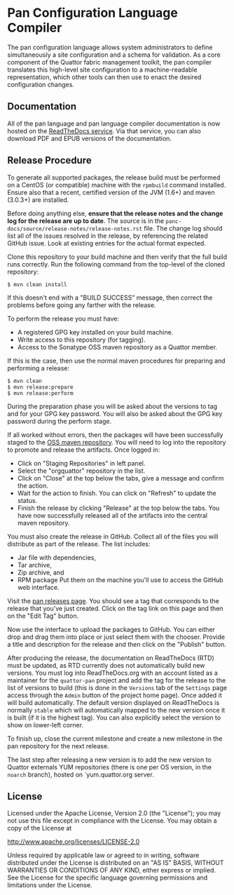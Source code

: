 Pan Configuration Language Compiler
===================================

The pan configuration language allows system administrators to define
simultaneously a site configuration and a schema for validation. As a
core component of the Quattor fabric management toolkit, the pan
compiler translates this high-level site configuration to a
machine-readable representation, which other tools can then use to
enact the desired configuration changes.

Documentation
-------------

All of the pan language and pan language compiler documentation is now
hosted on the [ReadTheDocs service](https://quattor-pan.readthedocs.org).
Via that service, you can also download PDF and EPUB versions of the
documentation.

Release Procedure
-----------------

To generate all supported packages, the release build must be performed
on a CentOS (or compatible) machine with the `rpmbuild` command installed.
Ensure also that a recent, certified version of the JVM (1.6+) and maven
(3.0.3+) are installed.

Before doing anything else, **ensure that the release notes and the change
log for the release are up to date**.  The source is in the
`panc-docs/source/release-notes/release-notes.rst` file.  The change log
should list all of the issues resolved in the release, by referencing the
related GitHub issue. Look at existing entries for the actual format expected.

Clone this repository to your build machine and then verify that the full
build runs correctly.  Run the following command from the top-level of the
cloned repository:
```
$ mvn clean install
```
If this doesn't end with a "BUILD SUCCESS" message, then correct the
problems before going any farther with the release.

To perform the release you must have:
  * A registered GPG key installed on your build machine.
  * Write access to this repository (for tagging).
  * Access to the Sonatype OSS maven repository as a Quattor member.

If this is the case, then use the normal maven procedures for preparing
and performing a release:
```
$ mvn clean
$ mvn release:prepare
$ mvn release:perform
```
During the preparation phase you will be asked about the versions to
tag and for your GPG key password.  You will also be asked about the
GPG key password during the perform stage.

If all worked without errors, then the packages will have been
successfully staged to the
[OSS maven repository](https://oss.sonatype.org/).  You will need to
log into the repository to promote and release the artifacts.  Once
logged in:
  * Click on "Staging Repositories" in left panel.
  * Select the "orgquattor" repository in the list.
  * Click on "Close" at the top below the tabs, give a message and
    confirm the action.
  * Wait for the action to finish.  You can click on "Refresh" to
    update the status.
  * Finish the release by clicking "Release" at the top below the
    tabs.
You have now successfully released all of the artifacts into the central
maven repository.

You must also create the release in GitHub.  Collect all of the
files you will distribute as part of the release.  The list includes:
  * Jar file with dependencies,
  * Tar archive,
  * Zip archive, and
  * RPM package
Put them on the machine you'll use to access the GitHub web interface.

Visit the [pan releases page](https://github.com/quattor/pan/releases).
You should see a tag that corresponds to the release that you've just
created.  Click on the tag link on this page and then on the "Edit Tag"
button.

Now use the interface to upload the packages to GitHub.  You can either
drop and drag them into place or just select them with the chooser.
Provide a title and description for the release and then click on the
"Publish" button.

After producing the release, the documentation on ReadTheDocs (RTD) must be updated,
as RTD currently does not automatically build new versions.
You must log into ReadTheDocs.org with an account 
listed as a maintainer for the `quattor-pan` project and add the tag for the
release to the list of versions to build (this is done in the `Versions` tab
of the `Settings` page access through the `Admin` button of the project home page).
Once added it will build automatically.  The default version displayed on
ReadTheDocs is normally `stable` which will automatically mapped to the new version
once it is built (if it is the highest tag). You can also explicitly select the version
to show on lower-left corner.

To finish up, close the current milestone and create a new milestone
in the pan repository for the next release.

The last step after releasing a new version is to add the new version to Quattor
externals YUM repositories (there is one per OS version, in the `noarch` branch),
hosted on `yum.quattor.org server.


License
-------

Licensed under the Apache License, Version 2.0 (the "License"); you
may not use this file except in compliance with the License.  You may
obtain a copy of the License at

http://www.apache.org/licenses/LICENSE-2.0

Unless required by applicable law or agreed to in writing, software
distributed under the License is distributed on an "AS IS" BASIS,
WITHOUT WARRANTIES OR CONDITIONS OF ANY KIND, either express or
implied.  See the License for the specific language governing
permissions and limitations under the License.
